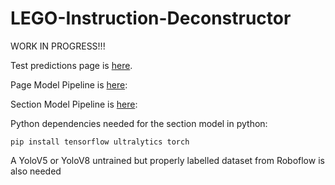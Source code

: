 # LEGO-Instruction-Deconstructor
WORK IN PROGRESS!!!

Test predictions page is <a href='https://autoupdatingbsod.github.io/LEGO-Instruction-Deconstructor/'>here</a>.

Page Model Pipeline is <a href='https://autoupdatingbsod.github.io/LEGO-Instruction-Deconstructor/training.html'>here</a>: 

Section Model Pipeline is <a href='https://github.com/AutoUpdatingBSoD/LEGO-Instruction-Deconstructor/releases/tag/Testing)'>here</a>:

Python dependencies needed for the section model in python:

```pip install tensorflow ultralytics torch```

A YoloV5 or YoloV8 untrained but properly labelled dataset from Roboflow is also needed
